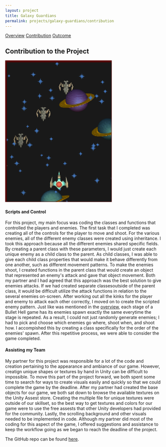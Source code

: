 ```yaml
---
layout: project
title: Galaxy Guardians
permalink: projects/galaxy-guardians/contribution
---
```


<div class="ui three item menu">
  <a href="/projects/galaxy-guardians/overview" class="item">Overview</a>
  <a href="/projects/galaxy-guardians/contribution" class="active item">Contribution</a>
  <a href="/projects/galaxy-guardians/outcome" class="item">Outcome</a>
</div>

<h2>Contribution to the Project</h2>

<img class="ui right floated rounded image" src="/images/galaxy-guardians/contribution.png">

<h4>Scripts and Control</h4>
<p>
For this project, my main focus was coding the classes and functions that controlled the players and enemies. The first task that I completed was creating all of the controls for the player to move and shoot. For the various enemies, all of the different enemy classes were created using inheritance. I took this approach because all the different enemies shared specific fields. By creating a parent class with these parameters, I would just create each unique enemy as a child class to the parent. As child classes, I was able to give each child class properties that would make it behave differently from one another, such as different movement patterns. To make the enemies shoot, I created functions in the parent class that would create an object that represented an enemy's attack and gave that object movement. Both my partner and I had agreed that this approach was the best solution to give enemies attacks. If we had created separate classesoutside of the parent class, it would be difficult utilize the attack functions in relation to the several enemies on-screen. After working out all the kinks for the player and enemy to attack each other correctly, I moved on to create the scripted enemy pattern. Just like was mentioned in the <a href="/projects/galaxy-guardians/overview" class="item">overview</a>, each stage of a Bullet Hell game has its enemies spawn exactly the same everytime the stage is repeated. As a result, I could not just randomly generate enemies; I had to pick and choose which enemies go where, shoot when, and shoot how. I accompished this by creating a class specifically for the order of the enemies' spawn. After this repetitive process, we were able to consider the game completed. 
</p>

<h4>Assisting my Team</h4>
<p>
My partner for this project was responsible for a lot of the code and creation pertaining to the appearance and ambiance of our game. However, creatign unique shapes or textures by hand in Unity can be difficult to impossible. To move this part of the project forward, we both spent some time to search for ways to create visuals easily and quickly so that we could complete the game by the deadline. After my partner had created the base objects for our game, we both sat down to browse the available textures on the Unity Assest store. Creating the multiple file for unique textures were outside of our skillset, so the best way to get textures and colors for our game were to use the free assests that other Unity developers had provided for the community. Lastly, the scrolling background and other visuals needed to be implemented in code. Although my partner did most of the coding for this aspect of the game, I offered suggestions and assistance to keep the workflow going as we began to reach the deadline of the project.
</p>

<p>
The GitHub repo can be found <a href="https://github.com/look-n-cook/Look-n-Cook">here</a>.
</p>
